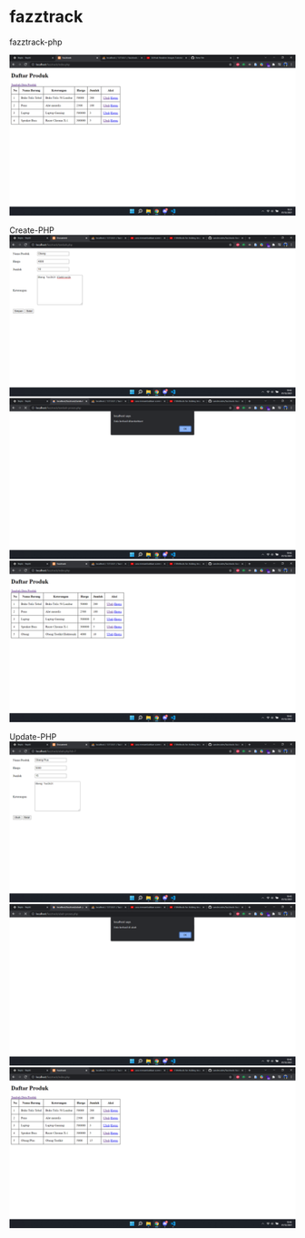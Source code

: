 # fazztrack

fazztrack-php

![image1!](img/image1.png)

Create-PHP
![image2!](img/image2.png)
![image3!](img/image3.png)
![image4!](img/image4.png)

Update-PHP
![image5!](img/image5.png)
![image6!](img/image6.png)
![image7!](img/image7.png)
